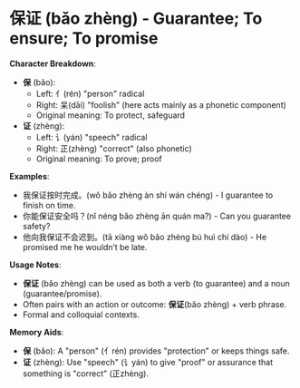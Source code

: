 # **保证 (bǎo zhèng) - Guarantee; To ensure; To promise**

**Character Breakdown**:  
- **保** (bǎo):
  - Left: 亻(rén) "person" radical
  - Right: 呆(dāi) "foolish" (here acts mainly as a phonetic component)
  - Original meaning: To protect, safeguard  
- **证** (zhèng):
  - Left: 讠(yán) "speech" radical
  - Right: 正(zhèng) "correct" (also phonetic)
  - Original meaning: To prove; proof

**Examples**:  
- 我保证按时完成。(wǒ bǎo zhèng àn shí wán chéng) - I guarantee to finish on time.  
- 你能保证安全吗？(nǐ néng bǎo zhèng ān quán ma?) - Can you guarantee safety?  
- 他向我保证不会迟到。(tā xiàng wǒ bǎo zhèng bú huì chí dào) - He promised me he wouldn’t be late.

**Usage Notes**:  
- **保证** (bǎo zhèng) can be used as both a verb (to guarantee) and a noun (guarantee/promise).  
- Often pairs with an action or outcome: **保证**(bǎo zhèng) + verb phrase.  
- Formal and colloquial contexts.

**Memory Aids**:  
- **保** (bǎo): A "person" (亻rén) provides "protection" or keeps things safe.  
- **证** (zhèng): Use "speech" (讠yán) to give "proof" or assurance that something is "correct" (正zhèng).